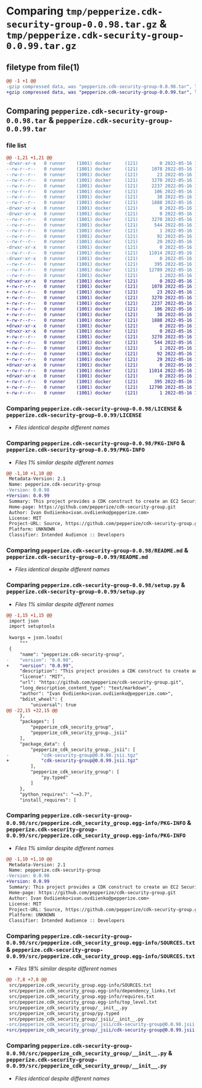# Comparing `tmp/pepperize.cdk-security-group-0.0.98.tar.gz` & `tmp/pepperize.cdk-security-group-0.0.99.tar.gz`

## filetype from file(1)

```diff
@@ -1 +1 @@
-gzip compressed data, was "pepperize.cdk-security-group-0.0.98.tar", last modified: Mon May 16 14:39:00 2022, max compression
+gzip compressed data, was "pepperize.cdk-security-group-0.0.99.tar", last modified: Mon May 16 14:42:21 2022, max compression
```

## Comparing `pepperize.cdk-security-group-0.0.98.tar` & `pepperize.cdk-security-group-0.0.99.tar`

### file list

```diff
@@ -1,21 +1,21 @@
-drwxr-xr-x   0 runner    (1001) docker     (121)        0 2022-05-16 14:39:00.466275 pepperize.cdk-security-group-0.0.98/
--rw-r--r--   0 runner    (1001) docker     (121)     1078 2022-05-16 14:38:42.000000 pepperize.cdk-security-group-0.0.98/LICENSE
--rw-r--r--   0 runner    (1001) docker     (121)       23 2022-05-16 14:38:42.000000 pepperize.cdk-security-group-0.0.98/MANIFEST.in
--rw-r--r--   0 runner    (1001) docker     (121)     3270 2022-05-16 14:39:00.466275 pepperize.cdk-security-group-0.0.98/PKG-INFO
--rw-r--r--   0 runner    (1001) docker     (121)     2237 2022-05-16 14:38:42.000000 pepperize.cdk-security-group-0.0.98/README.md
--rw-r--r--   0 runner    (1001) docker     (121)      106 2022-05-16 14:38:42.000000 pepperize.cdk-security-group-0.0.98/pyproject.toml
--rw-r--r--   0 runner    (1001) docker     (121)       38 2022-05-16 14:39:00.466275 pepperize.cdk-security-group-0.0.98/setup.cfg
--rw-r--r--   0 runner    (1001) docker     (121)     1888 2022-05-16 14:38:42.000000 pepperize.cdk-security-group-0.0.98/setup.py
-drwxr-xr-x   0 runner    (1001) docker     (121)        0 2022-05-16 14:39:00.466275 pepperize.cdk-security-group-0.0.98/src/
-drwxr-xr-x   0 runner    (1001) docker     (121)        0 2022-05-16 14:39:00.466275 pepperize.cdk-security-group-0.0.98/src/pepperize.cdk_security_group.egg-info/
--rw-r--r--   0 runner    (1001) docker     (121)     3270 2022-05-16 14:38:59.000000 pepperize.cdk-security-group-0.0.98/src/pepperize.cdk_security_group.egg-info/PKG-INFO
--rw-r--r--   0 runner    (1001) docker     (121)      544 2022-05-16 14:39:00.000000 pepperize.cdk-security-group-0.0.98/src/pepperize.cdk_security_group.egg-info/SOURCES.txt
--rw-r--r--   0 runner    (1001) docker     (121)        1 2022-05-16 14:38:59.000000 pepperize.cdk-security-group-0.0.98/src/pepperize.cdk_security_group.egg-info/dependency_links.txt
--rw-r--r--   0 runner    (1001) docker     (121)       92 2022-05-16 14:39:00.000000 pepperize.cdk-security-group-0.0.98/src/pepperize.cdk_security_group.egg-info/requires.txt
--rw-r--r--   0 runner    (1001) docker     (121)       29 2022-05-16 14:39:00.000000 pepperize.cdk-security-group-0.0.98/src/pepperize.cdk_security_group.egg-info/top_level.txt
-drwxr-xr-x   0 runner    (1001) docker     (121)        0 2022-05-16 14:39:00.466275 pepperize.cdk-security-group-0.0.98/src/pepperize_cdk_security_group/
--rw-r--r--   0 runner    (1001) docker     (121)    11014 2022-05-16 14:38:42.000000 pepperize.cdk-security-group-0.0.98/src/pepperize_cdk_security_group/__init__.py
-drwxr-xr-x   0 runner    (1001) docker     (121)        0 2022-05-16 14:39:00.466275 pepperize.cdk-security-group-0.0.98/src/pepperize_cdk_security_group/_jsii/
--rw-r--r--   0 runner    (1001) docker     (121)      395 2022-05-16 14:38:42.000000 pepperize.cdk-security-group-0.0.98/src/pepperize_cdk_security_group/_jsii/__init__.py
--rw-r--r--   0 runner    (1001) docker     (121)    12789 2022-05-16 14:38:42.000000 pepperize.cdk-security-group-0.0.98/src/pepperize_cdk_security_group/_jsii/cdk-security-group@0.0.98.jsii.tgz
--rw-r--r--   0 runner    (1001) docker     (121)        1 2022-05-16 14:38:42.000000 pepperize.cdk-security-group-0.0.98/src/pepperize_cdk_security_group/py.typed
+drwxr-xr-x   0 runner    (1001) docker     (121)        0 2022-05-16 14:42:21.470159 pepperize.cdk-security-group-0.0.99/
+-rw-r--r--   0 runner    (1001) docker     (121)     1078 2022-05-16 14:42:05.000000 pepperize.cdk-security-group-0.0.99/LICENSE
+-rw-r--r--   0 runner    (1001) docker     (121)       23 2022-05-16 14:42:05.000000 pepperize.cdk-security-group-0.0.99/MANIFEST.in
+-rw-r--r--   0 runner    (1001) docker     (121)     3270 2022-05-16 14:42:21.470159 pepperize.cdk-security-group-0.0.99/PKG-INFO
+-rw-r--r--   0 runner    (1001) docker     (121)     2237 2022-05-16 14:42:05.000000 pepperize.cdk-security-group-0.0.99/README.md
+-rw-r--r--   0 runner    (1001) docker     (121)      106 2022-05-16 14:42:05.000000 pepperize.cdk-security-group-0.0.99/pyproject.toml
+-rw-r--r--   0 runner    (1001) docker     (121)       38 2022-05-16 14:42:21.470159 pepperize.cdk-security-group-0.0.99/setup.cfg
+-rw-r--r--   0 runner    (1001) docker     (121)     1888 2022-05-16 14:42:05.000000 pepperize.cdk-security-group-0.0.99/setup.py
+drwxr-xr-x   0 runner    (1001) docker     (121)        0 2022-05-16 14:42:21.466159 pepperize.cdk-security-group-0.0.99/src/
+drwxr-xr-x   0 runner    (1001) docker     (121)        0 2022-05-16 14:42:21.466159 pepperize.cdk-security-group-0.0.99/src/pepperize.cdk_security_group.egg-info/
+-rw-r--r--   0 runner    (1001) docker     (121)     3270 2022-05-16 14:42:20.000000 pepperize.cdk-security-group-0.0.99/src/pepperize.cdk_security_group.egg-info/PKG-INFO
+-rw-r--r--   0 runner    (1001) docker     (121)      544 2022-05-16 14:42:21.000000 pepperize.cdk-security-group-0.0.99/src/pepperize.cdk_security_group.egg-info/SOURCES.txt
+-rw-r--r--   0 runner    (1001) docker     (121)        1 2022-05-16 14:42:20.000000 pepperize.cdk-security-group-0.0.99/src/pepperize.cdk_security_group.egg-info/dependency_links.txt
+-rw-r--r--   0 runner    (1001) docker     (121)       92 2022-05-16 14:42:21.000000 pepperize.cdk-security-group-0.0.99/src/pepperize.cdk_security_group.egg-info/requires.txt
+-rw-r--r--   0 runner    (1001) docker     (121)       29 2022-05-16 14:42:21.000000 pepperize.cdk-security-group-0.0.99/src/pepperize.cdk_security_group.egg-info/top_level.txt
+drwxr-xr-x   0 runner    (1001) docker     (121)        0 2022-05-16 14:42:21.470159 pepperize.cdk-security-group-0.0.99/src/pepperize_cdk_security_group/
+-rw-r--r--   0 runner    (1001) docker     (121)    11014 2022-05-16 14:42:05.000000 pepperize.cdk-security-group-0.0.99/src/pepperize_cdk_security_group/__init__.py
+drwxr-xr-x   0 runner    (1001) docker     (121)        0 2022-05-16 14:42:21.470159 pepperize.cdk-security-group-0.0.99/src/pepperize_cdk_security_group/_jsii/
+-rw-r--r--   0 runner    (1001) docker     (121)      395 2022-05-16 14:42:05.000000 pepperize.cdk-security-group-0.0.99/src/pepperize_cdk_security_group/_jsii/__init__.py
+-rw-r--r--   0 runner    (1001) docker     (121)    12790 2022-05-16 14:42:05.000000 pepperize.cdk-security-group-0.0.99/src/pepperize_cdk_security_group/_jsii/cdk-security-group@0.0.99.jsii.tgz
+-rw-r--r--   0 runner    (1001) docker     (121)        1 2022-05-16 14:42:05.000000 pepperize.cdk-security-group-0.0.99/src/pepperize_cdk_security_group/py.typed
```

### Comparing `pepperize.cdk-security-group-0.0.98/LICENSE` & `pepperize.cdk-security-group-0.0.99/LICENSE`

 * *Files identical despite different names*

### Comparing `pepperize.cdk-security-group-0.0.98/PKG-INFO` & `pepperize.cdk-security-group-0.0.99/PKG-INFO`

 * *Files 1% similar despite different names*

```diff
@@ -1,10 +1,10 @@
 Metadata-Version: 2.1
 Name: pepperize.cdk-security-group
-Version: 0.0.98
+Version: 0.0.99
 Summary: This project provides a CDK construct to create an EC2 SecurityGroup, which property `securityGroupName` returns the GroupName.
 Home-page: https://github.com/pepperize/cdk-security-group.git
 Author: Ivan Ovdiienko<ivan.ovdiienko@pepperize.com>
 License: MIT
 Project-URL: Source, https://github.com/pepperize/cdk-security-group.git
 Platform: UNKNOWN
 Classifier: Intended Audience :: Developers
```

### Comparing `pepperize.cdk-security-group-0.0.98/README.md` & `pepperize.cdk-security-group-0.0.99/README.md`

 * *Files identical despite different names*

### Comparing `pepperize.cdk-security-group-0.0.98/setup.py` & `pepperize.cdk-security-group-0.0.99/setup.py`

 * *Files 1% similar despite different names*

```diff
@@ -1,15 +1,15 @@
 import json
 import setuptools
 
 kwargs = json.loads(
     """
 {
     "name": "pepperize.cdk-security-group",
-    "version": "0.0.98",
+    "version": "0.0.99",
     "description": "This project provides a CDK construct to create an EC2 SecurityGroup, which property `securityGroupName` returns the GroupName.",
     "license": "MIT",
     "url": "https://github.com/pepperize/cdk-security-group.git",
     "long_description_content_type": "text/markdown",
     "author": "Ivan Ovdiienko<ivan.ovdiienko@pepperize.com>",
     "bdist_wheel": {
         "universal": true
@@ -22,15 +22,15 @@
     },
     "packages": [
         "pepperize_cdk_security_group",
         "pepperize_cdk_security_group._jsii"
     ],
     "package_data": {
         "pepperize_cdk_security_group._jsii": [
-            "cdk-security-group@0.0.98.jsii.tgz"
+            "cdk-security-group@0.0.99.jsii.tgz"
         ],
         "pepperize_cdk_security_group": [
             "py.typed"
         ]
     },
     "python_requires": "~=3.7",
     "install_requires": [
```

### Comparing `pepperize.cdk-security-group-0.0.98/src/pepperize.cdk_security_group.egg-info/PKG-INFO` & `pepperize.cdk-security-group-0.0.99/src/pepperize.cdk_security_group.egg-info/PKG-INFO`

 * *Files 1% similar despite different names*

```diff
@@ -1,10 +1,10 @@
 Metadata-Version: 2.1
 Name: pepperize.cdk-security-group
-Version: 0.0.98
+Version: 0.0.99
 Summary: This project provides a CDK construct to create an EC2 SecurityGroup, which property `securityGroupName` returns the GroupName.
 Home-page: https://github.com/pepperize/cdk-security-group.git
 Author: Ivan Ovdiienko<ivan.ovdiienko@pepperize.com>
 License: MIT
 Project-URL: Source, https://github.com/pepperize/cdk-security-group.git
 Platform: UNKNOWN
 Classifier: Intended Audience :: Developers
```

### Comparing `pepperize.cdk-security-group-0.0.98/src/pepperize.cdk_security_group.egg-info/SOURCES.txt` & `pepperize.cdk-security-group-0.0.99/src/pepperize.cdk_security_group.egg-info/SOURCES.txt`

 * *Files 18% similar despite different names*

```diff
@@ -7,8 +7,8 @@
 src/pepperize.cdk_security_group.egg-info/SOURCES.txt
 src/pepperize.cdk_security_group.egg-info/dependency_links.txt
 src/pepperize.cdk_security_group.egg-info/requires.txt
 src/pepperize.cdk_security_group.egg-info/top_level.txt
 src/pepperize_cdk_security_group/__init__.py
 src/pepperize_cdk_security_group/py.typed
 src/pepperize_cdk_security_group/_jsii/__init__.py
-src/pepperize_cdk_security_group/_jsii/cdk-security-group@0.0.98.jsii.tgz
+src/pepperize_cdk_security_group/_jsii/cdk-security-group@0.0.99.jsii.tgz
```

### Comparing `pepperize.cdk-security-group-0.0.98/src/pepperize_cdk_security_group/__init__.py` & `pepperize.cdk-security-group-0.0.99/src/pepperize_cdk_security_group/__init__.py`

 * *Files identical despite different names*

